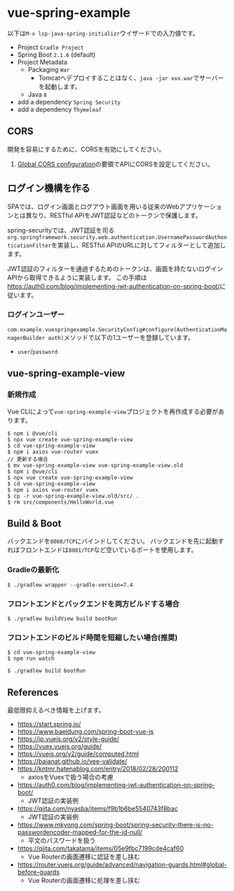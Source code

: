 # vue-spring-example 

以下は`M-x lsp-java-spring-initializr`ウイザードでの入力値です。

- Project `Gradle Project`
- Spring Boot `2.1.6` (default)
- Project Metadata
  - Packaging `War`
    - Tomcatへデプロイすることはなく、`java -jar xxx.war`でサーバーを起動します。
  - Java `8`
- add a dependency `Spring Security`
- add a dependency `Thymeleaf`

## CORS

開発を容易にするために、CORSを有効にしてください。

1. [Global CORS configuration](https://spring.io/guides/gs/rest-service-cors/#_global_cors_configuration)の要領でAPIにCORSを設定してください。

## ログイン機構を作る

SPAでは、ログイン画面とログアウト画面を用いる従来のWebアプリケーションとは異なり、RESTful APIをJWT認証などのトークンで保護します。

spring-securityでは、JWT認証を司る`org.springframework.security.web.authentication.UsernamePasswordAuthenticationFilter`を実装し、RESTful APIのURLに対してフィルターとして追加します。

JWT認証のフィルターを通過するためのトークンは、画面を持たないログインAPIから取得できるように実装します。
この手順は<https://auth0.com/blog/implementing-jwt-authentication-on-spring-boot/>に従います。

### ログインユーザー

`com.example.vuespringexample.SecurityConfig#configure(AuthenticationManagerBuilder auth)`メソッドで以下の1ユーザーを登録しています。

- `user`/`password`

## vue-spring-example-view

### 新規作成

Vue CLIによって`vue-spring-example-view`プロジェクトを再作成する必要があります。

```console
$ npm i @vue/cli
$ npx vue create vue-spring-example-view
$ cd vue-spring-example-view
$ npm i axios vue-router vuex
// 更新する場合
$ mv vue-spring-example-view vue-spring-example-view.old
$ npm i @vue/cli
$ npx vue create vue-spring-example-view
$ cd vue-spring-example-view
$ npm i axios vue-router vuex
$ cp -r vue-spring-example-view.old/src/ .
$ rm src/components/HelloWorld.vue
```

## Build & Boot

バックエンドを`8080/TCP`にバインドしてください。
バックエンドを先に起動すればフロントエンドは`8081/TCP`など空いているポートを使用します。

### Gradleの最新化

```
$ ./gradlew wrapper --gradle-version=7.4
```

### フロントエンドとバックエンドを両方ビルドする場合

```
$ ./gradlew buildView build bootRun
```

### フロントエンドのビルド時間を短縮したい場合(推奨)

```
$ cd vue-spring-example-view
$ npm run watch
```

```
$ ./gradlew build bootRun
```

## References

最低限抑えるべき情報を上げます。

- <https://start.spring.io/>
- <https://www.baeldung.com/spring-boot-vue-js>
- <https://jp.vuejs.org/v2/style-guide/>
- <https://vuex.vuejs.org/guide/>
- <https://vuejs.org/v2/guide/computed.html>
- <https://baianat.github.io/vee-validate/>
- <https://kntmr.hatenablog.com/entry/2018/02/28/200112>
  - axiosをVuexで扱う場合の考慮
- <https://auth0.com/blog/implementing-jwt-authentication-on-spring-boot/>
  - JWT認証の実装例
- <https://qiita.com/nyasba/items/f9b1b6be5540743f8bac>
  - JWT認証の実装例
- <https://www.mkyong.com/spring-boot/spring-security-there-is-no-passwordencoder-mapped-for-the-id-null/>
  - 平文のパスワードを扱う
- <https://qiita.com/takatama/items/05e9fbc7199cde4caf60>
  - Vue Routerの画面遷移に認証を差し挟む
- <https://router.vuejs.org/guide/advanced/navigation-guards.html#global-before-guards>
  - Vue Routerの画面遷移に処理を差し挟む
